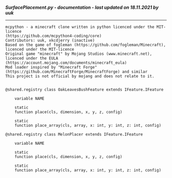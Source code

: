 ***SurfacePlacement.py - documentation - last updated on 18.11.2021 by uuk***
___

    mcpython - a minecraft clone written in python licenced under the MIT-licence 
    (https://github.com/mcpython4-coding/core)
    Contributors: uuk, xkcdjerry (inactive)
    Based on the game of fogleman (https://github.com/fogleman/Minecraft), licenced under the MIT-licence
    Original game "minecraft" by Mojang Studios (www.minecraft.net), licenced under the EULA
    (https://account.mojang.com/documents/minecraft_eula)
    Mod loader inspired by "Minecraft Forge" (https://github.com/MinecraftForge/MinecraftForge) and similar
    This project is not official by mojang and does not relate to it.


    @shared.registry class OakLeavesBushFeature extends IFeature.IFeature

        variable NAME

        static
        function place(cls, dimension, x, y, z, config)

        static
        function place_array(cls, array, x: int, y: int, z: int, config)

    @shared.registry class MelonPlacer extends IFeature.IFeature

        variable NAME

        static
        function place(cls, dimension, x, y, z, config)

        static
        function place_array(cls, array, x: int, y: int, z: int, config)